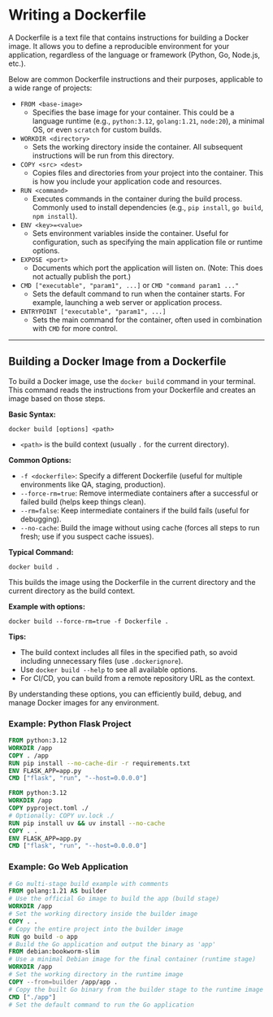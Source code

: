 # Writing a Dockerfile

A Dockerfile is a text file that contains instructions for building a Docker image. It allows you to define a reproducible environment for your application, regardless of the language or framework (Python, Go, Node.js, etc.).

Below are common Dockerfile instructions and their purposes, applicable to a wide range of projects:

- `FROM <base-image>`
  - Specifies the base image for your container. This could be a language runtime (e.g., `python:3.12`, `golang:1.21`, `node:20`), a minimal OS, or even `scratch` for custom builds.
- `WORKDIR <directory>`
  - Sets the working directory inside the container. All subsequent instructions will be run from this directory.
- `COPY <src> <dest>`
  - Copies files and directories from your project into the container. This is how you include your application code and resources.
- `RUN <command>`
  - Executes commands in the container during the build process. Commonly used to install dependencies (e.g., `pip install`, `go build`, `npm install`).
- `ENV <key>=<value>`
  - Sets environment variables inside the container. Useful for configuration, such as specifying the main application file or runtime options.
- `EXPOSE <port>`
  - Documents which port the application will listen on. (Note: This does not actually publish the port.)
- `CMD ["executable", "param1", ...]` or `CMD "command param1 ..."`
  - Sets the default command to run when the container starts. For example, launching a web server or application process.
- `ENTRYPOINT ["executable", "param1", ...]`
  - Sets the main command for the container, often used in combination with `CMD` for more control.

---

## Building a Docker Image from a Dockerfile

To build a Docker image, use the `docker build` command in your terminal. This command reads the instructions from your Dockerfile and creates an image based on those steps.

**Basic Syntax:**

```
docker build [options] <path>
```

- `<path>` is the build context (usually `.` for the current directory).

**Common Options:**

- `-f <dockerfile>`: Specify a different Dockerfile (useful for multiple environments like QA, staging, production).
- `--force-rm=true`: Remove intermediate containers after a successful or failed build (helps keep things clean).
- `--rm=false`: Keep intermediate containers if the build fails (useful for debugging).
- `--no-cache`: Build the image without using cache (forces all steps to run fresh; use if you suspect cache issues).

**Typical Command:**

```
docker build .
```

This builds the image using the Dockerfile in the current directory and the current directory as the build context.

**Example with options:**

```
docker build --force-rm=true -f Dockerfile .
```

**Tips:**

- The build context includes all files in the specified path, so avoid including unnecessary files (use `.dockerignore`).
- Use `docker build --help` to see all available options.
- For CI/CD, you can build from a remote repository URL as the context.

By understanding these options, you can efficiently build, debug, and manage Docker images for any environment.

### Example: Python Flask Project

```dockerfile
FROM python:3.12
WORKDIR /app
COPY . /app
RUN pip install --no-cache-dir -r requirements.txt
ENV FLASK_APP=app.py
CMD ["flask", "run", "--host=0.0.0.0"]
```

```dockerfile
FROM python:3.12
WORKDIR /app
COPY pyproject.toml ./
# Optionally: COPY uv.lock ./
RUN pip install uv && uv install --no-cache
COPY . .
ENV FLASK_APP=app.py
CMD ["flask", "run", "--host=0.0.0.0"]
```

### Example: Go Web Application

```dockerfile
# Go multi-stage build example with comments
FROM golang:1.21 AS builder   
# Use the official Go image to build the app (build stage)
WORKDIR /app                          
# Set the working directory inside the builder image
COPY . .                              
# Copy the entire project into the builder image
RUN go build -o app                   
# Build the Go application and output the binary as 'app'
FROM debian:bookworm-slim             
# Use a minimal Debian image for the final container (runtime stage)
WORKDIR /app                          
# Set the working directory in the runtime image
COPY --from=builder /app/app .        
# Copy the built Go binary from the builder stage to the runtime image
CMD ["./app"]                         
# Set the default command to run the Go application
